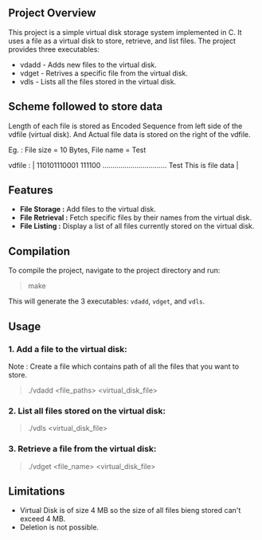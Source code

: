 ## Project Overview
This project is a simple virtual disk storage system implemented in C. It uses a file as a virtual disk 
to store, retrieve, and list files. The project provides three executables:

- vdadd - Adds new files to the virtual disk.
- vdget - Retrives a specific file from the virtual disk.
- vdls - Lists all the files stored in the virtual disk.

## Scheme followed to store data
Length of each file is stored as Encoded Sequence from left side of the vdfile (virtual disk).
And Actual file data is stored on the right of the vdfile.

Eg. : File size = 10 Bytes, File name = Test

vdfile : | 110101110001 111100 ................................ Test This is file data |
           
## Features
- **File Storage :** Add files to the virtual disk.
- **File Retrieval :** Fetch specific files by their names from the virtual disk.
- **File Listing :** Display a list of all files currently stored on the virtual disk.

## Compilation
To compile the project, navigate to the project directory and run:

> make

This will generate the 3 executables: `vdadd`, `vdget`, and `vdls`.

## Usage
### 1. Add a file to the virtual disk:
Note : Create a file which contains path of all the files that you want to store.
> ./vdadd <file_paths> <virtual_disk_file>

### 2. List all files stored on the virtual disk:
> ./vdls <virtual_disk_file>

### 3. Retrieve a file from the virtual disk:
> ./vdget <file_name> <virtual_disk_file>

## Limitations
- Virtual Disk is of size 4 MB so the size of all files bieng stored can't exceed 4 MB.
- Deletion is not possible.

  
